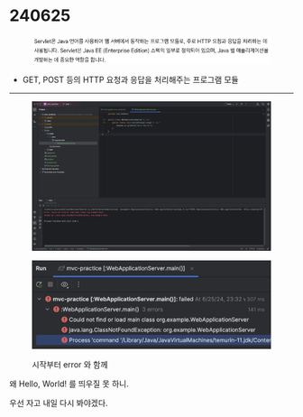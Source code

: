 # 240625

<figure><img src=".gitbook/assets/240625_1.png" alt=""><figcaption></figcaption></figure>

* GET, POST 등의 HTTP 요청과 응답을 처리해주는 프로그램 모듈

***

<figure><img src=".gitbook/assets/240625_2.png" alt=""><figcaption></figcaption></figure>

<figure><img src=".gitbook/assets/240625_3.png" alt=""><figcaption><p>시작부터 error 와 함께</p></figcaption></figure>

왜 Hello, World! 를 띄우질 못 하니.

우선 자고 내일 다시 봐야겠다.
